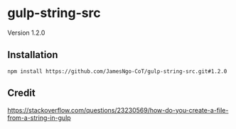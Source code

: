 # gulp-string-src

Version 1.2.0

## Installation

``` console
npm install https://github.com/JamesNgo-CoT/gulp-string-src.git#1.2.0
```

## Credit

https://stackoverflow.com/questions/23230569/how-do-you-create-a-file-from-a-string-in-gulp
